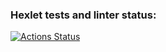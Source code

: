 ### Hexlet tests and linter status:
[![Actions Status](https://github.com/DieWerkself/frontend-project-46/workflows/hexlet-check/badge.svg)](https://github.com/DieWerkself/frontend-project-46/actions)